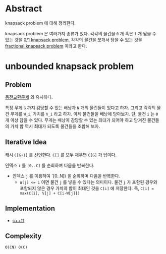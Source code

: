 # Abstract

knapsack problem 에 대해 정리한다. 

knapsack problem 은 여러가지 종류가 있다. 각각의 물건을 `0` 개 혹은 `1` 개 담을 수 있는 것을 [0/1 knapsack problem](/fundamentals/dynamicprog/knapsack01/README.md), 각각의 물건을 쪼개서 담을 수 있는 것을 [fractional knapsack problem](fundamentals/greedy/knapsackfractional/README.md) 이라고 한다.

# unbounded knapsack problem

## Problem

[동전교환문제](/leetcode/CoinChange/README.md) 와 유사하다.

특정 무게 `G` 까지 감당할 수 있는 배낭과 `N` 개의 물건들이 있다고
하자. 그리고 각각의 물건 무게를 `W_i`, 가치를 `V_i` 라고 하자. 이제
물건들을 배낭에 담아보자. 단, 물건 `i` 는 `0` 개 이상 담을 수 있다. 무게는
배낭이 감당할 수 있는 최대가 되어야 하고 담겨진 물건들의 가치 합 역시
최대가 되도록 물건들을 조합해 보자.

## Iterative Idea

캐시 `C[G+1]` 를 선언한다. `C[]` 를 모두 채우면 `C[G]` 가 답이다.

인덱스 `i` 를 `[0..C]` 를 순회하며 다음을 반복한다.

* 인덱스 `j` 를 이용하여 `[0..N]) 을 순회하며 다음을 반복한다.
  * `W[j] <= i` 이면 물건 `j` 를 넣을 수 있다는 의미이다. 물건 `j` 가 포함된 경우와 포함되지 않은 경우 가치의 합이 최대인 것을 `C[i]` 에 저장한다. 즉, `C[i] = max(C[i], V[j] + C[i-W[j]])`

## Implementation

* [c++11](a.cpp)

## Complexity

```
O(CN) O(C)
```
